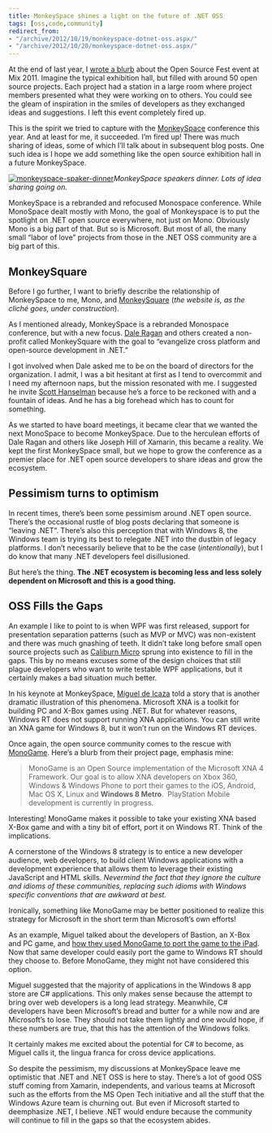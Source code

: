```yaml
---
title: MonkeySpace shines a light on the future of .NET OSS
tags: [oss,code,community]
redirect_from:
- "/archive/2012/10/19/monkeyspace-dotnet-oss.aspx/"
- "/archive/2012/10/20/monkeyspace-dotnet-oss.aspx/"
---
```


At the end of last year, I [wrote a
blurb](https://haacked.com/archive/2011/12/26/oss-net-2011.aspx "OSS and .NET Year in Review")
about the Open Source Fest event at Mix 2011. Imagine the typical
exhibition hall, but filled with around 50 open source projects. Each
project had a station in a large room where project members presented
what they were working on to others. You could see the gleam of
inspiration in the smiles of developers as they exchanged ideas and
suggestions. I left this event completely fired up.

This is the spirit we tried to capture with the
[MonkeySpace](http://monkeyspace.org "MonkeySpace") conference this
year. And at least for me, it succeeded. I’m fired up! There was much
sharing of ideas, some of which I’ll talk about in subsequent blog
posts. One such idea is I hope we add something like the open source
exhibition hall in a future MonkeySpace.

[![monkeyspace-spaker-dinner](https://haacked.com/assets/images/haacked_com/WindowsLiveWriter/MonkeySpace-and-the-Futu.NET-Open-Source_121F1/monkeyspace-spaker-dinner_thumb.jpg "monkeyspace-spaker-dinner")](https://haacked.com/assets/images/haacked_com/WindowsLiveWriter/MonkeySpace-and-the-Futu.NET-Open-Source_121F1/monkeyspace-spaker-dinner_2.jpg)*MonkeySpace
speakers dinner. Lots of idea sharing going on.*

MonkeySpace is a rebranded and refocused Monospace conference. While
MonoSpace dealt mostly with Mono, the goal of Monkeyspace is to put the
spotlight on .NET open source everywhere, not just on Mono. Obviously
Mono is a big part of that. But so is Microsoft. But most of all, the
many small “labor of love” projects from those in the .NET OSS community
are a big part of this.

MonkeySquare
------------

Before I go further, I want to briefly describe the relationship of
MonkeySpace to me, Mono, and
[MonkeySquare](http://monkeysquare.org "MonkeySquare") (*the website is,
as the cliché goes, under construction*).

As I mentioned already, MonkeySpace is a rebranded Monospace conference,
but with a new focus. [Dale Ragan](http://ragan.io/ "Dale Ragan") and
others created a non-profit called MonkeySquare with the goal to
“evangelize cross platform and open-source development in .NET.”

I got involved when Dale asked me to be on the board of directors for
the organization. I admit, I was a bit hesitant at first as I tend to
overcommit and I need my afternoon naps, but the mission resonated with
me. I suggested he invite [Scott
Hanselman](http://hanselman.com/blog "Hanselman's Blog") because he’s a
force to be reckoned with and a fountain of ideas. And he has a big
forehead which has to count for something.

As we started to have board meetings, it became clear that we wanted the
next MonoSpace to become MonkeySpace. Due to the herculean efforts of
Dale Ragan and others like Joseph Hill of Xamarin, this became a
reality. We kept the first MonkeySpace small, but we hope to grow the
conference as a premier place for .NET open source developers to share
ideas and grow the ecosystem.

Pessimism turns to optimism
---------------------------

In recent times, there’s been some pessimism around .NET open source.
There’s the occasional rustle of blog posts declaring that someone is
“leaving .NET”. There’s also this perception that with Windows 8, the
Windows team is trying its best to relegate .NET into the dustbin of
legacy platforms. I don’t necessarily believe that to be the case
(*intentionally*), but I do know that many .NET developers feel
disillusioned.

But here’s the thing. **The .NET ecosystem is becoming less and less
solely dependent on Microsoft and this is a good thing.**

OSS Fills the Gaps
------------------

An example I like to point to is when WPF was first released, support
for presentation separation patterns (such as MVP or MVC) was
non-existent and there was much gnashing of teeth. It didn’t take long
before small open source projects such as [Caliburn
Micro](http://caliburnmicro.codeplex.com "Caliburn Micro") sprung into
existence to fill in the gaps. This by no means excuses some of the
design choices that still plague developers who want to write testable
WPF applications, but it certainly makes a bad situation much better.

In his keynote at MonkeySpace, [Miguel de
Icaza](http://tirania.org/blog/ "Miguel de Icaza") told a story that is
another dramatic illustration of this phenomena. Microsoft XNA is a
toolkit for building PC and X-Box games using .NET. But for whatever
reasons, Windows RT does not support running XNA applications. You can
still write an XNA game for Windows 8, but it won’t run on the Windows
RT devices.

Once again, the open source community comes to the rescue with
[MonoGame](http://monogame.codeplex.com/ "MonoGame on CodePlex"). Here’s
a blurb from their project page, emphasis mine:

> MonoGame is an Open Source implementation of the Microsoft XNA 4
> Framework. Our goal is to allow XNA developers on Xbox 360, Windows &
> Windows Phone to port their games to the iOS, Android, Mac OS X, Linux
> and **Windows 8 Metro**.  PlayStation Mobile development is currently
> in progress.

Interesting! MonoGame makes it possible to take your existing XNA based
X-Box game and with a tiny bit of effort, port it on Windows RT. Think
of the implications.

A cornerstone of the Windows 8 strategy is to entice a new developer
audience, web developers, to build client Windows applications with a
development experience that allows them to leverage their existing
JavaScript and HTML skills. *Nevermind the fact that they ignore the
culture and idioms of these communities, replacing such idioms with
Windows specific conventions that are awkward at best.*

Ironically, something like MonoGame may be better positioned to realize
this strategy for Microsoft in the short term than Microsoft’s own
efforts!

As an example, Miguel talked about the developers of Bastion, an X-Box
and PC game, and [how they used MonoGame to port the game to the
iPad](http://blog.xamarin.com/2012/08/30/supergiant-games-uses-xamarin-for-bastion-ipad-app/ "Bastion ported to iPad").
Now that same developer could easily port the game to Windows RT should
they choose to. Before MonoGame, they might not have considered this
option.

Miguel suggested that the majority of applications in the Windows 8 app
store are C# applications. This only makes sense because the attempt to
bring over web developers is a long lead strategy. Meanwhile, C#
developers have been Microsoft’s bread and butter for a while now and
are Microsoft’s to lose. They should not take them lightly and one would
hope, if these numbers are true, that this has the attention of the
Windows folks.

It certainly makes me excited about the potential for C# to become, as
Miguel calls it, the lingua franca for cross device applications.

So despite the pessimism, my discussions at MonkeySpace leave me
optimistic that .NET and .NET OSS is here to stay. There’s a lot of good
OSS stuff coming from Xamarin, independents, and various teams at
Microsoft such as the efforts from the MS Open Tech initiative and all
the stuff that the Windows Azure team is churning out. But even if
Microsoft started to deemphasize .NET, I believe .NET would endure
because the community will continue to fill in the gaps so that the
ecosystem abides.

